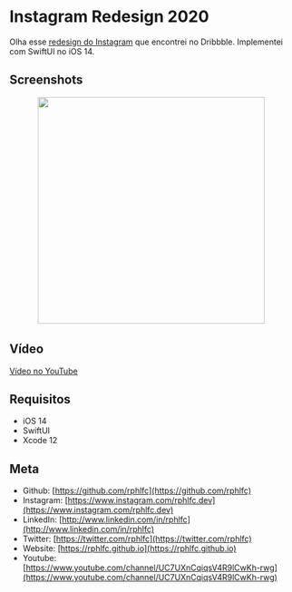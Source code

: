 # Instagram Redesign 2020
Olha esse [redesign do Instagram](https://dribbble.com/shots/14188610-Instagram-Redesign-2020) que encontrei no Dribbble. Implementei com SwiftUI no iOS 14.

## Screenshots
<p align="center">
    <img src="https://user-images.githubusercontent.com/16376748/93407441-977c1480-f868-11ea-8f51-f9008d93b8fa.png" width="400">&nbsp;
</p>
 
## Vídeo
[Vídeo no YouTube](https://youtu.be/nPk_EMsQ8-o)

## Requisitos
- iOS 14
- SwiftUI
- Xcode 12

## Meta
- Github: [https://github.com/rphlfc](https://github.com/rphlfc)
- Instagram: [https://www.instagram.com/rphlfc.dev](https://www.instagram.com/rphlfc.dev)
- LinkedIn: [http://www.linkedin.com/in/rphlfc](http://www.linkedin.com/in/rphlfc)
- Twitter: [https://twitter.com/rphlfc](https://twitter.com/rphlfc)
- Website: [https://rphlfc.github.io](https://rphlfc.github.io)
- Youtube: [https://www.youtube.com/channel/UC7UXnCqiqsV4R9lCwKh-rwg](https://www.youtube.com/channel/UC7UXnCqiqsV4R9lCwKh-rwg)

